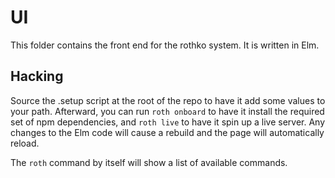 # UI

This folder contains the front end for the rothko system. It is written in Elm.

## Hacking

Source the .setup script at the root of the repo to have it add some values
to your path. Afterward, you can run `roth onboard` to have it install the
required set of npm dependencies, and `roth live` to have it spin up a live
server. Any changes to the Elm code will cause a rebuild and the page will
automatically reload.

The `roth` command by itself will show a list of available commands.
